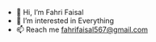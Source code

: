 - 👋 Hi, I’m Fahri Faisal
- 👀 I’m interested in Everything
- 📫 Reach me fahrifaisal567@gmail.com

<!---
faisalfahr/faisalfahr is a ✨ special ✨ repository because its `README.md` (this file) appears on your GitHub profile.
You can click the Preview link to take a look at your changes.
--->
